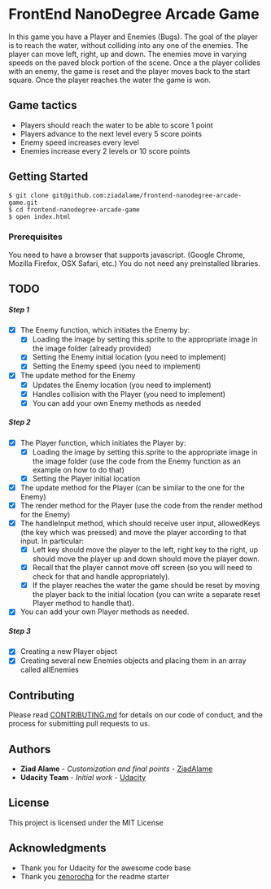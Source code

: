 # FrontEnd NanoDegree Arcade Game 

In this game you have a Player and Enemies (Bugs). The goal of the player is to reach the water, without colliding into any one of the enemies. The player can move left, right, up and down. The enemies move in varying speeds on the paved block portion of the scene. Once a the player collides with an enemy, the game is reset and the player moves back to the start square. Once the player reaches the water the game is won.

## Game tactics

- Players should reach the water to be able to score 1 point
- Players advance to the next level every 5 score points
- Enemy speed increases every level
- Enemies increase every 2 levels or 10 score points

## Getting Started

```
$ git clone git@github.com:ziadalame/frontend-nanodegree-arcade-game.git
$ cd frontend-nanodegree-arcade-game
$ open index.html
```

### Prerequisites

You need to have a browser that supports javascript. (Google Chrome, Mozilla Firefox, OSX Safari, etc.)
You do not need any preinstalled libraries.

## TODO

##### Step 1
- [x] The Enemy function, which initiates the Enemy by:
  - [x] Loading the image by setting this.sprite to the appropriate image in the image folder (already provided)
  - [x] Setting the Enemy initial location (you need to implement)
  - [x] Setting the Enemy speed (you need to implement)
- [x] The update method for the Enemy
  - [x] Updates the Enemy location (you need to implement)
  - [x] Handles collision with the Player (you need to implement)
  - [x] You can add your own Enemy methods as needed

##### Step 2
- [x] The Player function, which initiates the Player by:
  - [x] Loading the image by setting this.sprite to the appropriate image in the image folder (use the code from the Enemy function as an example on how to do that)
  - [x] Setting the Player initial location
- [x] The update method for the Player (can be similar to the one for the Enemy)
- [x] The render method for the Player (use the code from the render method for the Enemy)
- [x] The handleInput method, which should receive user input, allowedKeys (the key which was pressed) and move the player according to that input. In particular:
  - [x] Left key should move the player to the left, right key to the right, up should move the player up and down should move the player down.
  - [x] Recall that the player cannot move off screen (so you will need to check for that and handle appropriately).
  - [x] If the player reaches the water the game should be reset by moving the player back to the initial location (you can write a separate reset Player method to handle that).
- [x] You can add your own Player methods as needed.

##### Step 3
- [x] Creating a new Player object
- [x] Creating several new Enemies objects and placing them in an array called allEnemies

## Contributing

Please read [CONTRIBUTING.md](https://gist.github.com/PurpleBooth/b24679402957c63ec426) for details on our code of conduct, and the process for submitting pull requests to us.

## Authors

* **Ziad Alame** - *Customization and final points* - [ZiadAlame](https://github.com/ziadalame)
* **Udacity Team** - *Initial work* - [Udacity](https://github.com/udacity)

## License

This project is licensed under the MIT License

## Acknowledgments

* Thank you for Udacity for the awesome code base
* Thank you [zenorocha](https://github.com/zenorocha) for the readme starter